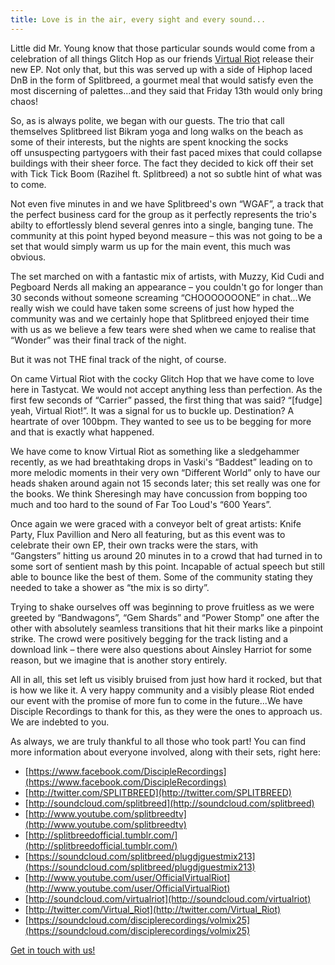 ```yaml
---
title: Love is in the air, every sight and every sound...
---
```

Little did Mr. Young know that those particular sounds would come from a celebration of all things Glitch Hop as our
friends [Virtual Riot](https://twitter.com/virtual_riot) release their new EP. Not only that, but this was served up
with a side of Hip­hop laced DnB in the form of Splitbreed, a gourmet meal that would satisfy even the most discerning
of palettes...and they said that Friday 13th would only bring chaos!

So, as is always polite, we began with our guests. The trio that call themselves Splitbreed list Bikram yoga and long
walks on the beach as some of their interests, but the nights are spent knocking the socks off unsuspecting party­goers
with their fast paced mixes that could collapse buildings with their sheer force. The fact they decided to kick off
their set with Tick Tick Boom (Razihel ft. Splitbreed) a not so subtle hint of what was to come.

Not even five minutes in and we have Splitbreed's own “WGAF”, a track that the perfect business card for the group as
it perfectly represents the trio's abilty to effortlessly blend several genres into a single, banging tune. The
community at this point hyped beyond measure – this was not going to be a set that would simply warm us up for the
main event, this much was obvious.

The set marched on with a fantastic mix of artists, with Muzzy, Kid Cudi and Pegboard Nerds all making an appearance
– you couldn't go for longer than 30 seconds without someone screaming “CHOOOOOOONE” in chat...We really wish we could
have taken some screens of just how hyped the community was and we certainly hope that Splitbreed enjoyed their time
with us as we believe a few tears were shed when we came to realise that “Wonder” was their final track of the night.

But it was not THE final track of the night, of course.

On came Virtual Riot with the cocky Glitch Hop that we have come to love here in Tastycat. We would not accept anything
less than perfection. As the first few seconds of “Carrier” passed, the first thing that was said? “[fudge] yeah,
Virtual Riot!”. It was a signal for us to buckle up. Destination? A heartrate of over 100bpm. They wanted to see us to
be begging for more and that is exactly what happened.

We have come to know Virtual Riot as something like a sledgehammer recently, as we had breath­taking drops in Vaski's
“Baddest” leading on to more melodic moments in their very own “Different World” only to have our heads shaken around
again not 15 seconds later; this set really was one for the books. We think Sheresingh may have concussion from bopping
too much and too hard to the sound of Far Too Loud's “600 Years”.

Once again we were graced with a conveyor belt of great artists: Knife Party, Flux Pavillion and Nero all featuring,
but as this event was to celebrate their own EP, their own tracks were the stars, with “Gangsters” hitting us around
20 minutes in to a crowd that had turned in to some sort of sentient mash by this point. Incapable of actual speech
but still able to bounce like the best of them. Some of the community stating they needed to take a shower as
“the mix is so dirty”.

Trying to shake ourselves off was beginning to prove fruitless as we were greeted by “Bandwagons”, “Gem Shards” and
“Power Stomp” one after the other with absolutely seamless transitions that hit their marks like a pinpoint strike.
The crowd were positively begging for the track listing and a download link – there were also questions about Ainsley
Harriot for some reason, but we imagine that is another story entirely.

All in all, this set left us visibly bruised from just how hard it rocked, but that is how we like it. A very happy
community and a visibly please Riot ended our event with the promise of more fun to come in the future...We have
Disciple Recordings to thank for this, as they were the ones to approach us. We are indebted to you.

As always, we are truly thankful to all those who took part! You can find more information about everyone
involved, along with their sets, right here:

* [https://www.facebook.com/DiscipleRecordings](https://www.facebook.com/DiscipleRecordings)
* [http://twitter.com/SPLITBREED](http://twitter.com/SPLITBREED)
* [http://soundcloud.com/splitbreed](http://soundcloud.com/splitbreed)
* [http://www.youtube.com/splitbreedtv](http://www.youtube.com/splitbreedtv)
* [http://splitbreedofficial.tumblr.com/](http://splitbreedofficial.tumblr.com/)
* [https://soundcloud.com/splitbreed/plugdj­guest­mix­2­13](https://soundcloud.com/splitbreed/plugdj­guest­mix­2­13)
* [http://www.youtube.com/user/OfficialVirtualRiot](http://www.youtube.com/user/OfficialVirtualRiot)
* [http://soundcloud.com/virtual­riot](http://soundcloud.com/virtual­riot)
* [http://twitter.com/Virtual_Riot](http://twitter.com/Virtual_Riot)
* [https://soundcloud.com/disciplerecordings/volmix25](https://soundcloud.com/disciplerecordings/volmix25)

[Get in touch with us!](https://www.facebook.com/TastycatPlugdj?fref=ts)
